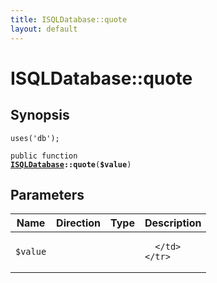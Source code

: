 ```yaml
---
title: ISQLDatabase::quote
layout: default
---
```


# ISQLDatabase::quote

## Synopsis

<code>uses('db');</code>

<code>public function <b><a href="ISQLDatabase">ISQLDatabase</a>::quote</b>(<b>$value</b>)</code>

## Parameters

<table>
  <thead>
    <tr>
      <th>Name</th>
      <th>Direction</th>
      <th>Type</th>
      <th>Description</th>
    </tr>
  </thead>
  <tbody>
    <tr>
      <td><code>$value</code>
      <td><i></i></td>
      <td></td>
      <td>

      </td>
    </tr>
  </tbody>
</table>

